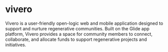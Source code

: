# vivero
Vivero is a user-friendly open-logic web and mobile application designed to support and nurture regenerative communities. Built on the Glide app platform, Vivero provides a space for community members to connect, collaborate, and allocate funds to support regenerative projects and initiatives.

